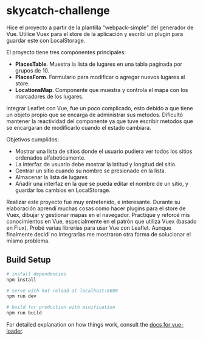 # skycatch-challenge

Hice el proyecto a partir de la plantilla "webpack-simple" del generador de Vue. Utilice Vuex para el store de la aplicación y escribí un plugin para guardar este con LocalStorage.

El proyecto tiene tres componentes principales:
  - __PlacesTable__. Muestra la lista de lugares en una tabla paginada por grupos de 10.
  - __PlacesForm__. Formulario para modificar o agregar nuevos lugares al store.
  - __LocationsMap__. Componente que muestra y controla el mapa con los marcadores de los lugares.

Integrar Leaflet con Vue, fue un poco complicado, esto debido a que tiene un objeto propio que se encarga de administrar sus metodos. Dificultó mantener la reactividad del componente ya que tuve escribir metodos que se encargaran de modificarlo cuando el estado cambiara.

Objetivos cumplidos:
  - Mostrar una lista de sitios donde el usuario pudiera ver todos los sitios ordenados alfabeticamente.
  - La interfaz de usuario debe mostrar la latitud y longitud del sitio.
  - Centrar un sitio cuando su nombre se presionado en la lista.
  - Almacenar la lista de lugares
  - Añadir una interfaz en la que se pueda editar el nombre de un sitio, y guardar los cambios en LocalStorage.

Realizar este proyecto fue muy entretenido, e interesante. Durante su elaboración aprendí muchas cosas como hacer plugins para el store de Vuex, dibujar y gestionar mapas en el navegador.
Practique y reforcé mis conocimientos en Vue, especialmente en el patrón que utiliza Vuex (basado en Flux). Probé varias librerías para usar Vue con Leaflet. Aunque finalmente decidí no integrarlas me mostraron otra forma de solucionar el mismo problema.

## Build Setup

``` bash
# install dependencies
npm install

# serve with hot reload at localhost:8080
npm run dev

# build for production with minification
npm run build
```

For detailed explanation on how things work, consult the [docs for vue-loader](http://vuejs.github.io/vue-loader).
